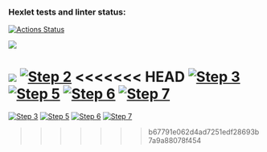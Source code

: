 ### Hexlet tests and linter status:
[![Actions Status](https://github.com/konpaa/php-project-lvl2/workflows/hexlet-check/badge.svg)](https://github.com/konpaa/php-project-lvl2/actions)

<a href="https://codeclimate.com/github/konpaa/php-project-lvl2/maintainability"><img src="https://api.codeclimate.com/v1/badges/76c614a04358d76720b2/maintainability" /></a>

<a href="https://codeclimate.com/github/konpaa/php-project-lvl2/test_coverage"><img src="https://api.codeclimate.com/v1/badges/76c614a04358d76720b2/test_coverage" /></a>
[![Step 2](https://asciinema.org/a/MDTi15mXq5FE8U79Nxnacf5Wg.svg)](https://asciinema.org/a/MDTi15mXq5FE8U79Nxnacf5Wg)
<<<<<<< HEAD
[![Step 3](https://asciinema.org/a/dPF9vYtg22iEIuvF6yFn58eL7.svg)](https://asciinema.org/a/dPF9vYtg22iEIuvF6yFn58eL7)
[![Step 5](https://asciinema.org/a/luddWIFOcWV819yC3IYPwTeqj.svg)](https://asciinema.org/a/luddWIFOcWV819yC3IYPwTeqj)
[![Step 6](https://asciinema.org/a/rWIK2KAaitsGcK7h6CPoN4AzS.svg)](https://asciinema.org/a/rWIK2KAaitsGcK7h6CPoN4AzS)
[![Step 7](https://asciinema.org/a/gRyKDq9PsnVyViA4ECOK6tgos.svg)](https://asciinema.org/a/gRyKDq9PsnVyViA4ECOK6tgos)
=======
[![Step 3](https://asciinema.org/a/WqmJHEa86TO55CcSZFb9Dmpbk.png)](https://asciinema.org/a/WqmJHEa86TO55CcSZFb9Dmpbk)
[![Step 5](https://asciinema.org/a/9zFhNGGgAiY9yr1Y9vKsPsXAs.png)](https://asciinema.org/a/9zFhNGGgAiY9yr1Y9vKsPsXAs)
[![Step 6](https://asciinema.org/a/1zIX1URMfGlpa5LpkCCOrG7vZ.png)](https://asciinema.org/a/1zIX1URMfGlpa5LpkCCOrG7vZ)
[![Step 7](https://asciinema.org/a/75dvTG9uHxXYxHfFvqvj4PKjM.png)](https://asciinema.org/a/75dvTG9uHxXYxHfFvqvj4PKjM)
>>>>>>> b67791e062d4ad7251edf28693b7a9a88078f454
